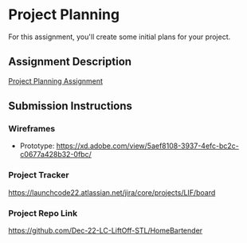 # Project Planning
For this assignment, you'll create some initial plans for your project.

## Assignment Description
[Project Planning Assignment](https://education.launchcode.org/liftoff/modules/assignments/project-planning)

## Submission Instructions

### Wireframes

* Prototype: https://xd.adobe.com/view/5aef8108-3937-4efc-bc2c-c0677a428b32-0fbc/


### Project Tracker

https://launchcode22.atlassian.net/jira/core/projects/LIF/board

### Project Repo Link

https://github.com/Dec-22-LC-LiftOff-STL/HomeBartender